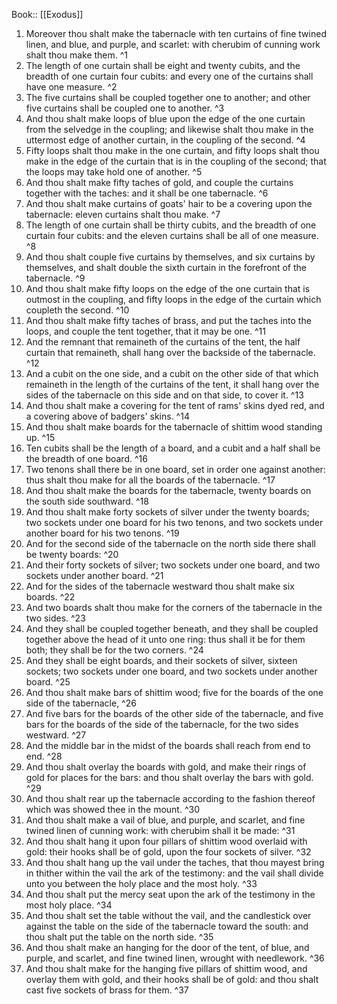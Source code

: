  Book:: [[Exodus]]
 1. Moreover thou shalt make the tabernacle with ten curtains of fine twined linen, and blue, and purple, and scarlet: with cherubim of cunning work shalt thou make them. ^1
 2. The length of one curtain shall be eight and twenty cubits, and the breadth of one curtain four cubits: and every one of the curtains shall have one measure. ^2
 3. The five curtains shall be coupled together one to another; and other five curtains shall be coupled one to another. ^3
 4. And thou shalt make loops of blue upon the edge of the one curtain from the selvedge in the coupling; and likewise shalt thou make in the uttermost edge of another curtain, in the coupling of the second. ^4
 5. Fifty loops shalt thou make in the one curtain, and fifty loops shalt thou make in the edge of the curtain that is in the coupling of the second; that the loops may take hold one of another. ^5
 6. And thou shalt make fifty taches of gold, and couple the curtains together with the taches: and it shall be one tabernacle. ^6
 7. And thou shalt make curtains of goats' hair to be a covering upon the tabernacle: eleven curtains shalt thou make. ^7
 8. The length of one curtain shall be thirty cubits, and the breadth of one curtain four cubits: and the eleven curtains shall be all of one measure. ^8
 9. And thou shalt couple five curtains by themselves, and six curtains by themselves, and shalt double the sixth curtain in the forefront of the tabernacle. ^9
 10. And thou shalt make fifty loops on the edge of the one curtain that is outmost in the coupling, and fifty loops in the edge of the curtain which coupleth the second. ^10
 11. And thou shalt make fifty taches of brass, and put the taches into the loops, and couple the tent together, that it may be one. ^11
 12. And the remnant that remaineth of the curtains of the tent, the half curtain that remaineth, shall hang over the backside of the tabernacle. ^12
 13. And a cubit on the one side, and a cubit on the other side of that which remaineth in the length of the curtains of the tent, it shall hang over the sides of the tabernacle on this side and on that side, to cover it. ^13
 14. And thou shalt make a covering for the tent of rams' skins dyed red, and a covering above of badgers' skins. ^14
 15. And thou shalt make boards for the tabernacle of shittim wood standing up. ^15
 16. Ten cubits shall be the length of a board, and a cubit and a half shall be the breadth of one board. ^16
 17. Two tenons shall there be in one board, set in order one against another: thus shalt thou make for all the boards of the tabernacle. ^17
 18. And thou shalt make the boards for the tabernacle, twenty boards on the south side southward. ^18
 19. And thou shalt make forty sockets of silver under the twenty boards; two sockets under one board for his two tenons, and two sockets under another board for his two tenons. ^19
 20. And for the second side of the tabernacle on the north side there shall be twenty boards: ^20
 21. And their forty sockets of silver; two sockets under one board, and two sockets under another board. ^21
 22. And for the sides of the tabernacle westward thou shalt make six boards. ^22
 23. And two boards shalt thou make for the corners of the tabernacle in the two sides. ^23
 24. And they shall be coupled together beneath, and they shall be coupled together above the head of it unto one ring: thus shall it be for them both; they shall be for the two corners. ^24
 25. And they shall be eight boards, and their sockets of silver, sixteen sockets; two sockets under one board, and two sockets under another board. ^25
 26. And thou shalt make bars of shittim wood; five for the boards of the one side of the tabernacle, ^26
 27. And five bars for the boards of the other side of the tabernacle, and five bars for the boards of the side of the tabernacle, for the two sides westward. ^27
 28. And the middle bar in the midst of the boards shall reach from end to end. ^28
 29. And thou shalt overlay the boards with gold, and make their rings of gold for places for the bars: and thou shalt overlay the bars with gold. ^29
 30. And thou shalt rear up the tabernacle according to the fashion thereof which was showed thee in the mount. ^30
 31. And thou shalt make a vail of blue, and purple, and scarlet, and fine twined linen of cunning work: with cherubim shall it be made: ^31
 32. And thou shalt hang it upon four pillars of shittim wood overlaid with gold: their hooks shall be of gold, upon the four sockets of silver. ^32
 33. And thou shalt hang up the vail under the taches, that thou mayest bring in thither within the vail the ark of the testimony: and the vail shall divide unto you between the holy place and the most holy. ^33
 34. And thou shalt put the mercy seat upon the ark of the testimony in the most holy place. ^34
 35. And thou shalt set the table without the vail, and the candlestick over against the table on the side of the tabernacle toward the south: and thou shalt put the table on the north side. ^35
 36. And thou shalt make an hanging for the door of the tent, of blue, and purple, and scarlet, and fine twined linen, wrought with needlework. ^36
 37. And thou shalt make for the hanging five pillars of shittim wood, and overlay them with gold, and their hooks shall be of gold: and thou shalt cast five sockets of brass for them. ^37
